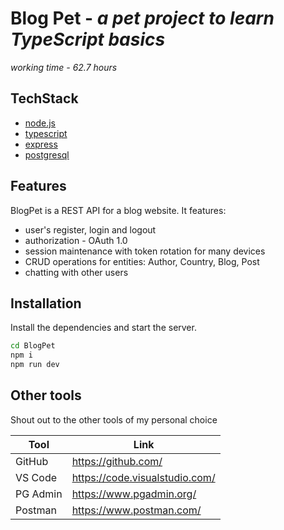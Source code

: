 # Blog Pet - _a pet project to learn TypeScript basics_

_working time - 62.7 hours_

## TechStack
- [node.js]
- [typescript]
- [express]
- [postgresql]

## Features
BlogPet is a REST API for a blog website. It features:

- user's register, login and logout
- authorization - OAuth 1.0
- session maintenance with token rotation for many devices
- CRUD operations for entities: Author, Country, Blog, Post
- chatting with other users

## Installation

Install the dependencies and start the server.

```sh
cd BlogPet
npm i
npm run dev
```

## Other tools

Shout out to the other tools of my personal choice

| Tool | Link |
| ------ | ------ |
| GitHub | https://github.com/ |
| VS Code | https://code.visualstudio.com/ |
| PG Admin | https://www.pgadmin.org/ |
| Postman | https://www.postman.com/ |




   [node.js]: <http://nodejs.org>
   [express]: <http://expressjs.com>
   [postgresql]: <https://www.postgresql.org>
   [typescript]: <https://www.typescriptlang.org/>


